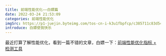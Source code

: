 ```yaml
---
title: 前端性能优化——白嫖篇
date: 2022-03-24 21:53:09
categories: 前端性能优化
imgSrc: https://p1-juejin.byteimg.com/tos-cn-i-k3u1fbpfcp/c385711c83d5415e8917538e19bb8fdb~tplv-k3u1fbpfcp-watermark.image?
introduce: 白嫖使我快乐
---
```


最近打算了解性能优化，看到一篇不错的文章，白嫖一下：[前端性能优化指标 + 检测工具](https://juejin.cn/post/6974565176427151397)
